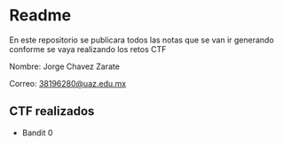 # Readme

En este repositorio se publicara todos las notas que se van ir generando conforme se vaya realizando los retos CTF 

Nombre: Jorge Chavez Zarate

Correo: 38196280@uaz.edu.mx

## CTF realizados
* Bandit 0
